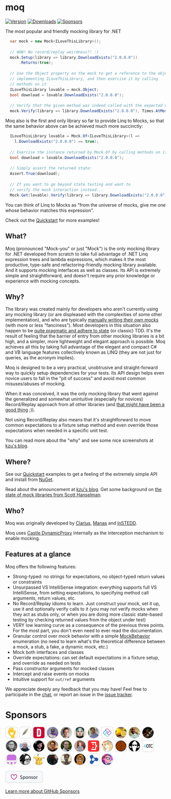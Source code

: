 moq
===

[![Version](https://img.shields.io/nuget/vpre/Moq.svg)](https://www.nuget.org/packages/Moq)
[![Downloads](https://img.shields.io/nuget/dt/Moq.svg)](https://www.nuget.org/packages/Moq)
[![Sponsors](https://img.shields.io/github/sponsors/devlooped?style=social)](https://github.com/sponsors/devlooped)

<!-- #content -->
The most popular and friendly mocking library for .NET

```csharp
  var mock = new Mock<ILoveThisLibrary>();

  // WOW! No record/replay weirdness?! :)
  mock.Setup(library => library.DownloadExists("2.0.0.0"))
      .Returns(true);

  // Use the Object property on the mock to get a reference to the object
  // implementing ILoveThisLibrary, and then exercise it by calling
  // methods on it
  ILoveThisLibrary lovable = mock.Object;
  bool download = lovable.DownloadExists("2.0.0.0");

  // Verify that the given method was indeed called with the expected value at most once
  mock.Verify(library => library.DownloadExists("2.0.0.0"), Times.AtMostOnce());
```

Moq also is the first and only library so far to provide Linq to Mocks, so that the 
same behavior above can be achieved much more succinctly:

```csharp
  ILoveThisLibrary lovable = Mock.Of<ILoveThisLibrary>(l =>
    l.DownloadExists("2.0.0.0") == true);

  // Exercise the instance returned by Mock.Of by calling methods on it...
  bool download = lovable.DownloadExists("2.0.0.0");

  // Simply assert the returned state:
  Assert.True(download);
  
  // If you want to go beyond state testing and want to 
  // verify the mock interaction instead...
  Mock.Get(lovable).Verify(library => library.DownloadExists("2.0.0.0"));
```

You can think of Linq to Mocks as "from the universe of mocks, give me one whose behavior 
matches this expression".

Check out the [Quickstart](https://github.com/devlooped/moq/wiki/Quickstart) for more examples!

<!-- #content -->

## What?

Moq (pronounced "Mock-you" or just "Mock") is the only mocking library for .NET developed from scratch to take full advantage of .NET Linq expression trees and lambda expressions, which makes it the most productive, type-safe and refactoring-friendly mocking library available. And it supports mocking interfaces as well as classes. Its API is extremely simple and straightforward, and doesn't require any prior knowledge or experience with mocking concepts.

## Why?

The library was created mainly for developers who aren't currently using any mocking library (or are displeased with the complexities of some other implementation), and who are typically [manually writing their own mocks](https://web.archive.org/web/20200920165817/http://blogs.clariusconsulting.net/kzu/mocks-stubs-and-fakes-its-a-continuum/) (with more or less "fanciness"). Most developers in this situation also happen to be [quite pragmatic and adhere to state](https://web.archive.org/web/20200414170510/http://blogs.clariusconsulting.net/kzu/state-testing-vs-interaction-testing/) (or classic) TDD. It's the result of feeling that the barrier of entry from other mocking libraries is a bit high, and a simpler, more lightweight and elegant approach is possible. Moq achieves all this by taking full advantage of the elegant and compact C# and VB language features collectively known as LINQ (they are not just for queries, as the acronym implies).

Moq is designed to be a very practical, unobtrusive and straight-forward way to quickly setup dependencies for your tests. Its API design helps even novice users to fall in the "pit of success" and avoid most common misuses/abuses of mocking. 

When it was conceived, it was the only mocking library that went against the generalized and somewhat unintuitive (especially for novices) Record/Replay approach from all other libraries (and [that might have been a good thing](https://web.archive.org/web/20200920165939/http://blogs.clariusconsulting.net/kzu/whats-wrong-with-the-recordreplyverify-model-for-mocking-frameworks/) ;)).

Not using Record/Replay also means that it's straightforward to move common expectations to a fixture setup method and even override those expectations when needed in a specific unit test.

You can read more about the "why" and see some nice screenshots at [kzu's blog](https://web.archive.org/web/20200920164302/http://blogs.clariusconsulting.net/kzu/why-do-we-need-yet-another-net-mocking-framework/).

## Where?

See our [Quickstart](https://github.com/devlooped/moq/wiki/Quickstart) examples to get a feeling of the extremely simple API and install from [NuGet](http://nuget.org/packages/moq).

Read about the announcement at [kzu's blog](https://web.archive.org/web/20201130233544/http://blogs.clariusconsulting.net/kzu/linq-to-mock-moq-is-born/). Get some background on [the state of mock libraries from Scott Hanselman](http://www.hanselman.com/blog/MoqLinqLambdasAndPredicatesAppliedToMockObjects.aspx).

## Who?

Moq was originally developed by [Clarius](http://www.clariusconsulting.net), [Manas](http://www.manas.com.ar) and [InSTEDD](http://www.instedd.org).

Moq uses [Castle DynamicProxy](http://www.castleproject.org/projects/dynamicproxy/) internally as the interception mechanism to enable mocking.

<!-- #features -->

## Features at a glance
Moq offers the following features:
* Strong-typed: no strings for expectations, no object-typed return values or constraints
* Unsurpassed VS IntelliSense integration: everything supports full VS IntelliSense, from setting expectations, to specifying method call arguments, return values, etc.
* No Record/Replay idioms to learn. Just construct your mock, set it up, use it and optionally verify calls to it (you may not verify mocks when they act as stubs only, or when you are doing more classic state-based testing by checking returned values from the object under test)
* VERY low learning curve as a consequence of the previous three points. For the most part, you don't even need to ever read the documentation.
* Granular control over mock behavior with a simple [MockBehavior](https://www.fuget.org/packages/Moq/4.16.1/lib/netstandard2.1/Moq.dll/Moq/MockBehavior) enumeration (no need to learn what's the theoretical difference between a mock, a stub, a fake, a dynamic mock, etc.)
* Mock both interfaces and classes
* Override expectations: can set default expectations in a fixture setup, and override as needed on tests
* Pass constructor arguments for mocked classes
* Intercept and raise events on mocks
* Intuitive support for ```out/ref``` arguments

We appreciate deeply any feedback that you may have! Feel free to participate in the [chat], or report an issue in the [issue tracker].

 [chat]:
 https://discord.gg/8PtpGdu
 "Moq channel on Discord"

 [issue tracker]:
 https://github.com/moq/moq/issues
 "Moq issue tracker on GitHub"

<!-- #features -->
<!-- #sponsors -->
<!-- include https://raw.githubusercontent.com/devlooped/sponsors/main/footer.md -->
# Sponsors 

<!-- sponsors.md -->
[![Clarius Org](https://raw.githubusercontent.com/devlooped/sponsors/main/.github/avatars/clarius.png "Clarius Org")](https://github.com/clarius)
[![MFB Technologies, Inc.](https://raw.githubusercontent.com/devlooped/sponsors/main/.github/avatars/MFB-Technologies-Inc.png "MFB Technologies, Inc.")](https://github.com/MFB-Technologies-Inc)
[![DRIVE.NET, Inc.](https://raw.githubusercontent.com/devlooped/sponsors/main/.github/avatars/drivenet.png "DRIVE.NET, Inc.")](https://github.com/drivenet)
[![Keith Pickford](https://raw.githubusercontent.com/devlooped/sponsors/main/.github/avatars/Keflon.png "Keith Pickford")](https://github.com/Keflon)
[![Thomas Bolon](https://raw.githubusercontent.com/devlooped/sponsors/main/.github/avatars/tbolon.png "Thomas Bolon")](https://github.com/tbolon)
[![Kori Francis](https://raw.githubusercontent.com/devlooped/sponsors/main/.github/avatars/kfrancis.png "Kori Francis")](https://github.com/kfrancis)
[![Toni Wenzel](https://raw.githubusercontent.com/devlooped/sponsors/main/.github/avatars/twenzel.png "Toni Wenzel")](https://github.com/twenzel)
[![Uno Platform](https://raw.githubusercontent.com/devlooped/sponsors/main/.github/avatars/unoplatform.png "Uno Platform")](https://github.com/unoplatform)
[![Reuben Swartz](https://raw.githubusercontent.com/devlooped/sponsors/main/.github/avatars/rbnswartz.png "Reuben Swartz")](https://github.com/rbnswartz)
[![Jacob Foshee](https://raw.githubusercontent.com/devlooped/sponsors/main/.github/avatars/jfoshee.png "Jacob Foshee")](https://github.com/jfoshee)
[![](https://raw.githubusercontent.com/devlooped/sponsors/main/.github/avatars/Mrxx99.png "")](https://github.com/Mrxx99)
[![Eric Johnson](https://raw.githubusercontent.com/devlooped/sponsors/main/.github/avatars/eajhnsn1.png "Eric Johnson")](https://github.com/eajhnsn1)
[![David JENNI](https://raw.githubusercontent.com/devlooped/sponsors/main/.github/avatars/davidjenni.png "David JENNI")](https://github.com/davidjenni)
[![Jonathan ](https://raw.githubusercontent.com/devlooped/sponsors/main/.github/avatars/Jonathan-Hickey.png "Jonathan ")](https://github.com/Jonathan-Hickey)
[![Charley Wu](https://raw.githubusercontent.com/devlooped/sponsors/main/.github/avatars/akunzai.png "Charley Wu")](https://github.com/akunzai)
[![Ken Bonny](https://raw.githubusercontent.com/devlooped/sponsors/main/.github/avatars/KenBonny.png "Ken Bonny")](https://github.com/KenBonny)
[![Simon Cropp](https://raw.githubusercontent.com/devlooped/sponsors/main/.github/avatars/SimonCropp.png "Simon Cropp")](https://github.com/SimonCropp)
[![agileworks-eu](https://raw.githubusercontent.com/devlooped/sponsors/main/.github/avatars/agileworks-eu.png "agileworks-eu")](https://github.com/agileworks-eu)
[![Zheyu Shen](https://raw.githubusercontent.com/devlooped/sponsors/main/.github/avatars/arsdragonfly.png "Zheyu Shen")](https://github.com/arsdragonfly)
[![Vezel](https://raw.githubusercontent.com/devlooped/sponsors/main/.github/avatars/vezel-dev.png "Vezel")](https://github.com/vezel-dev)
[![ChilliCream](https://raw.githubusercontent.com/devlooped/sponsors/main/.github/avatars/ChilliCream.png "ChilliCream")](https://github.com/ChilliCream)
[![4OTC](https://raw.githubusercontent.com/devlooped/sponsors/main/.github/avatars/4OTC.png "4OTC")](https://github.com/4OTC)
[![Vincent Limo](https://raw.githubusercontent.com/devlooped/sponsors/main/.github/avatars/v-limo.png "Vincent Limo")](https://github.com/v-limo)
[![Jordan S. Jones](https://raw.githubusercontent.com/devlooped/sponsors/main/.github/avatars/jordansjones.png "Jordan S. Jones")](https://github.com/jordansjones)
[![domischell](https://raw.githubusercontent.com/devlooped/sponsors/main/.github/avatars/DominicSchell.png "domischell")](https://github.com/DominicSchell)
[![Justin Wendlandt](https://raw.githubusercontent.com/devlooped/sponsors/main/.github/avatars/jwendl.png "Justin Wendlandt")](https://github.com/jwendl)
[![Adrian Alonso](https://raw.githubusercontent.com/devlooped/sponsors/main/.github/avatars/adalon.png "Adrian Alonso")](https://github.com/adalon)
[![Michael Hagedorn](https://raw.githubusercontent.com/devlooped/sponsors/main/.github/avatars/Eule02.png "Michael Hagedorn")](https://github.com/Eule02)
[![torutek](https://raw.githubusercontent.com/devlooped/sponsors/main/.github/avatars/torutek.png "torutek")](https://github.com/torutek)
[![Ryan McCaffery](https://raw.githubusercontent.com/devlooped/sponsors/main/.github/avatars/mccaffers.png "Ryan McCaffery")](https://github.com/mccaffers)


<!-- sponsors.md -->

[![Sponsor this project](https://raw.githubusercontent.com/devlooped/sponsors/main/sponsor.png "Sponsor this project")](https://github.com/sponsors/devlooped)
&nbsp;

[Learn more about GitHub Sponsors](https://github.com/sponsors)

<!-- https://raw.githubusercontent.com/devlooped/sponsors/main/footer.md -->
